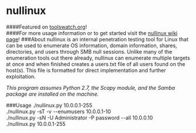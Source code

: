 # nullinux
####Featured on [toolswatch.org](http://www.toolswatch.org/2016/11/nullinux-v3-5-null-session-tool/)!<br>
####For more usage information or to get started visit the [nullinux wiki page](https://github.com/m8r0wn/nullinux/wiki)!
###About
nullinux is an internal penetration testing tool for Linux that can be used to enumerate OS information, domain information, shares, directories, and users through SMB null sessions. Unlike many of the enumeration tools out there already, nullinux can enumerate multiple targets at once and when finished creates a users.txt file of all users found on the host(s). This file is formatted for direct implementation and further exploitation.

_This program assumes Python 2.7, the Scapy module, and the Samba package are installed on the machine._

###Usage
./nullinux.py 10.0.0.1-255<br>
./nullinux.py -sT -v --enumusers 10.0.0.1-10<br>
./nullinux.py -sN -U Administrator -P password --all 10.0.0.10<br>
./nullinux.py 10.0.0.1-255




